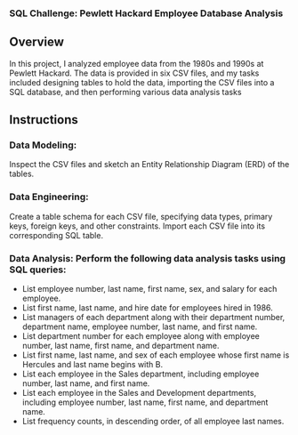 ### SQL Challenge: Pewlett Hackard Employee Database Analysis

## Overview

In this project, I analyzed employee data from the 1980s and 1990s at Pewlett Hackard. The data is provided in six CSV files, and my tasks included designing tables to hold the data, importing the CSV files into a SQL database, and then performing various data analysis tasks

## Instructions

### Data Modeling: 
Inspect the CSV files and sketch an Entity Relationship Diagram (ERD) of the tables.

### Data Engineering: 
Create a table schema for each CSV file, specifying data types, primary keys, foreign keys, and other constraints. Import each CSV file into its corresponding SQL table.

### Data Analysis: Perform the following data analysis tasks using SQL queries:

* List employee number, last name, first name, sex, and salary for each employee.
* List first name, last name, and hire date for employees hired in 1986.
* List managers of each department along with their department number, department name, employee number, last name, and first name.
* List department number for each employee along with employee number, last name, first name, and department name.
* List first name, last name, and sex of each employee whose first name is Hercules and last name begins with B.
* List each employee in the Sales department, including employee number, last name, and first name.
* List each employee in the Sales and Development departments, including employee number, last name, first name, and department name.
* List frequency counts, in descending order, of all employee last names.
